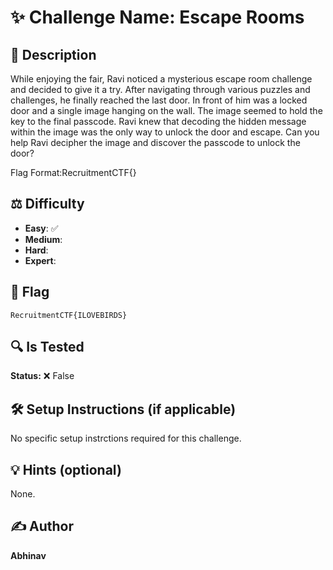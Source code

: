 # ✨ Challenge Name: **Escape Rooms**

## 📜 Description
While enjoying the fair, Ravi noticed a mysterious escape room challenge and decided to give it a try. After navigating through various puzzles and challenges, he finally reached the last door. In front of him was a locked door and a single image hanging on the wall. The image seemed to hold the key to the final passcode.
Ravi knew that decoding the hidden message within the image was the only way to unlock the door and escape.
Can you help Ravi decipher the image and discover the passcode to unlock the door?

Flag Format:RecruitmentCTF{}


## ⚖️ Difficulty
- **Easy**: ✅
- **Medium**: 
- **Hard**: 
- **Expert**: 

## 🚩 Flag
`RecruitmentCTF{ILOVEBIRDS}`

## 🔍 Is Tested
**Status:** ❌ False

## 🛠️ Setup Instructions (if applicable)
No specific setup instrctions required for this challenge.

## 💡 Hints (optional)
None.

## ✍️ Author
**Abhinav**
